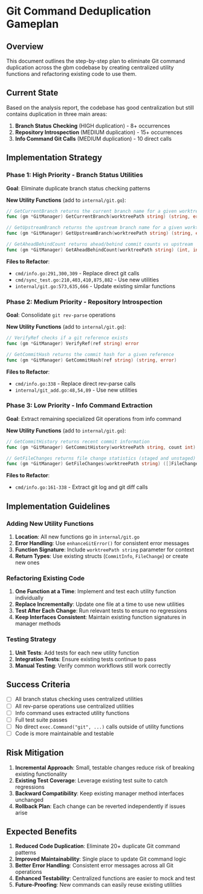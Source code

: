 # Git Command Deduplication Gameplan

## Overview

This document outlines the step-by-step plan to eliminate Git command duplication across the gbm codebase by creating centralized utility functions and refactoring existing code to use them.

## Current State

Based on the analysis report, the codebase has good centralization but still contains duplication in three main areas:

1. **Branch Status Checking** (HIGH duplication) - 8+ occurrences
2. **Repository Introspection** (MEDIUM duplication) - 15+ occurrences  
3. **Info Command Git Calls** (MEDIUM duplication) - 10 direct calls

## Implementation Strategy

### Phase 1: High Priority - Branch Status Utilities

**Goal**: Eliminate duplicate branch status checking patterns

**New Utility Functions** (add to `internal/git.go`):
```go
// GetCurrentBranch returns the current branch name for a given worktree path
func (gm *GitManager) GetCurrentBranch(worktreePath string) (string, error)

// GetUpstreamBranch returns the upstream branch name for a given worktree path  
func (gm *GitManager) GetUpstreamBranch(worktreePath string) (string, error)

// GetAheadBehindCount returns ahead/behind commit counts vs upstream
func (gm *GitManager) GetAheadBehindCount(worktreePath string) (int, int, error)
```

**Files to Refactor**:
- `cmd/info.go:291,300,309` - Replace direct git calls
- `cmd/sync_test.go:210,403,410,875,882` - Use new utilities
- `internal/git.go:573,635,666` - Update existing similar functions

### Phase 2: Medium Priority - Repository Introspection

**Goal**: Consolidate `git rev-parse` operations

**New Utility Functions** (add to `internal/git.go`):
```go
// VerifyRef checks if a git reference exists
func (gm *GitManager) VerifyRef(ref string) error

// GetCommitHash returns the commit hash for a given reference
func (gm *GitManager) GetCommitHash(ref string) (string, error)
```

**Files to Refactor**:
- `cmd/info.go:338` - Replace direct rev-parse calls
- `internal/git_add.go:48,54,89` - Use new utilities

### Phase 3: Low Priority - Info Command Extraction

**Goal**: Extract remaining specialized Git operations from info command

**New Utility Functions** (add to `internal/git.go`):
```go
// GetCommitHistory returns recent commit information
func (gm *GitManager) GetCommitHistory(worktreePath string, count int) ([]CommitInfo, error)

// GetFileChanges returns file change statistics (staged and unstaged)
func (gm *GitManager) GetFileChanges(worktreePath string) ([]FileChange, error)
```

**Files to Refactor**:
- `cmd/info.go:161-338` - Extract git log and git diff calls

## Implementation Guidelines

### Adding New Utility Functions

1. **Location**: All new functions go in `internal/git.go`
2. **Error Handling**: Use `enhanceGitError()` for consistent error messages
3. **Function Signature**: Include `worktreePath string` parameter for context
4. **Return Types**: Use existing structs (`CommitInfo`, `FileChange`) or create new ones

### Refactoring Existing Code

1. **One Function at a Time**: Implement and test each utility function individually
2. **Replace Incrementally**: Update one file at a time to use new utilities
3. **Test After Each Change**: Run relevant tests to ensure no regressions
4. **Keep Interfaces Consistent**: Maintain existing function signatures in manager methods

### Testing Strategy

1. **Unit Tests**: Add tests for each new utility function
2. **Integration Tests**: Ensure existing tests continue to pass
3. **Manual Testing**: Verify common workflows still work correctly

## Success Criteria

- [ ] All branch status checking uses centralized utilities
- [ ] All rev-parse operations use centralized utilities  
- [ ] Info command uses extracted utility functions
- [ ] Full test suite passes
- [ ] No direct `exec.Command("git", ...)` calls outside of utility functions
- [ ] Code is more maintainable and testable

## Risk Mitigation

1. **Incremental Approach**: Small, testable changes reduce risk of breaking existing functionality
2. **Existing Test Coverage**: Leverage existing test suite to catch regressions
3. **Backward Compatibility**: Keep existing manager method interfaces unchanged
4. **Rollback Plan**: Each change can be reverted independently if issues arise

## Expected Benefits

1. **Reduced Code Duplication**: Eliminate 20+ duplicate Git command patterns
2. **Improved Maintainability**: Single place to update Git command logic
3. **Better Error Handling**: Consistent error messages across all Git operations
4. **Enhanced Testability**: Centralized functions are easier to mock and test
5. **Future-Proofing**: New commands can easily reuse existing utilities